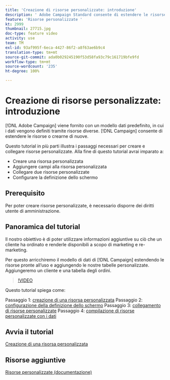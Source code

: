 ```yaml
---
title: 'Creazione di risorse personalizzate: introduzione'
description: ' Adobe Campaign Standard consente di estendere le risorse o crearne di nuove. Questo tutorial in più parti illustra i passaggi necessari per creare e collegare risorse personalizzate.'
feature: 'Risorse personalizzate '
kt: 2999
thumbnail: 27715.jpg
doc-type: feature video
activity: use
team: TM
exl-id: 93af995f-6eca-4427-86f2-a8f63ae6b9c4
translation-type: tm+mt
source-git-commit: ada0b029245190f53d58fa93c79c161719bfe9fd
workflow-type: tm+mt
source-wordcount: '235'
ht-degree: 100%

---
```


# Creazione di risorse personalizzate: introduzione

[!DNL Adobe Campaign] viene fornito con un modello dati predefinito, in cui i dati vengono definiti tramite risorse diverse. [!DNL Campaign] consente di estendere le risorse o crearne di nuove.

Questo tutorial in più parti illustra i passaggi necessari per creare e collegare risorse personalizzate. Alla fine di questo tutorial avrai imparato a:

* Creare una risorsa personalizzata
* Aggiungere campi alla risorsa personalizzata
* Collegare due risorse personalizzate
* Configurare la definizione dello schermo

## Prerequisito

Per poter creare risorse personalizzate, è necessario disporre dei diritti utente di amministrazione.

## Panoramica del tutorial

Il nostro obiettivo è di poter utilizzare informazioni aggiuntive su ciò che un cliente ha ordinato e renderle disponibili a scopo di marketing e re-marketing.

Per questo arricchiremo il modello di dati di [!DNL Campaign] estendendo le risorse pronte all’uso e aggiungendo le nostre tabelle personalizzate. Aggiungeremo un cliente e una tabella degli ordini.

>[!VIDEO](https://video.tv.adobe.com/v/27715?quality=9)

Questo tutorial spiega come:

Passaggio 1: [creazione di una risorsa personalizzata](./creating-a-custom-resource.md)
Passaggio 2: [configurazione della definizione dello schermo](./configuring-a-screen-definition-for-a-custom-resource.md)
Passaggio 3: [collegamento di risorse personalizzate](./linking-custom-resources.md)
Passaggio 4: [compilazione di risorse personalizzate con i dati](./populate-custom-resources-with-data.md)

## Avvia il tutorial

[Creazione di una risorsa personalizzata](./creating-a-custom-resource.md)

## Risorse aggiuntive

[Risorse personalizzate (documentazione)](https://experienceleague.adobe.com/docs/campaign-standard/using/working-with-apis/global-concepts/custom-resources.html?lang=it)
